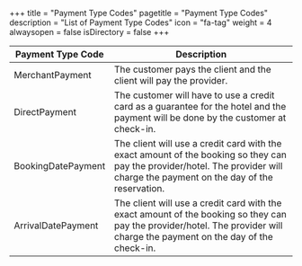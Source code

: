 +++
title = "Payment Type Codes"
pagetitle = "Payment Type Codes"
description = "List of Payment Type Codes"
icon = "fa-tag" 
weight = 4
alwaysopen = false
isDirectory = false
+++


| **Payment Type Code** | **Description**										|
| --------------------- | ------------------------------------------------------|
| MerchantPayment       | The customer pays the client and the client will pay the provider.|
| DirectPayment         | The customer will have to use a credit card as a guarantee for the hotel and the payment will be done by the customer at check-in.|
| BookingDatePayment    | The client will use a credit card with the exact amount of the booking so they can pay the provider/hotel. The provider will charge the payment on the day of the reservation.|
| ArrivalDatePayment    | The client will use a credit card with the exact amount of the booking so they can pay the provider/hotel. The provider will charge the payment on the day of the check-in.|